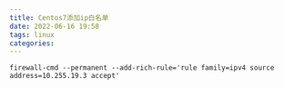 ```yaml
---
title: Centos7添加ip白名单
date: 2022-06-16 19:58
tags: linux
categories: 
---
```


<!--more-->

```shell
firewall-cmd --permanent --add-rich-rule='rule family=ipv4 source address=10.255.19.3 accept'
```